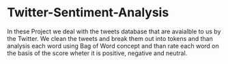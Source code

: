 # Twitter-Sentiment-Analysis
In these Project we deal with the tweets database that are avaialble to us by the Twitter. We clean the tweets and break them out into tokens and than analysis each word using Bag of Word concept and than rate each word on the basis of the score wheter it is positive, negative and neutral.
